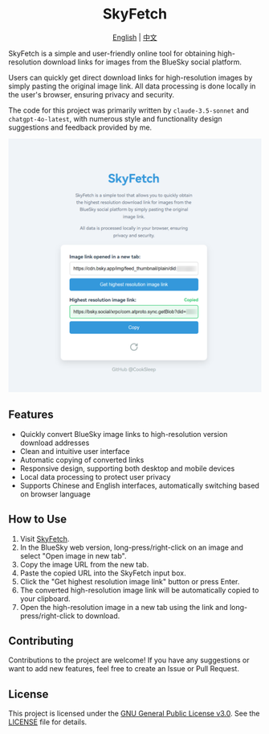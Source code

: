 <h1 align="center">SkyFetch</h1>

<p align="center">
  <a href="README.md">English</a> | <a href="README_zh.md">中文</a>
</p>

SkyFetch is a simple and user-friendly online tool for obtaining high-resolution download links for images from the BlueSky social platform.

Users can quickly get direct download links for high-resolution images by simply pasting the original image link. All data processing is done locally in the user's browser, ensuring privacy and security.

The code for this project was primarily written by `claude-3.5-sonnet` and `chatgpt-4o-latest`, with numerous style and functionality design suggestions and feedback provided by me.

![Usage Example](usage_example.png)

## Features

- Quickly convert BlueSky image links to high-resolution version download addresses
- Clean and intuitive user interface
- Automatic copying of converted links
- Responsive design, supporting both desktop and mobile devices
- Local data processing to protect user privacy
- Supports Chinese and English interfaces, automatically switching based on browser language

## How to Use

1. Visit [SkyFetch](https://cooksleep.github.io/skyfetch/).
2. In the BlueSky web version, long-press/right-click on an image and select "Open image in new tab".
3. Copy the image URL from the new tab.
4. Paste the copied URL into the SkyFetch input box.
5. Click the "Get highest resolution image link" button or press Enter.
6. The converted high-resolution image link will be automatically copied to your clipboard.
7. Open the high-resolution image in a new tab using the link and long-press/right-click to download.

## Contributing

Contributions to the project are welcome! If you have any suggestions or want to add new features, feel free to create an Issue or Pull Request.

## License

This project is licensed under the [GNU General Public License v3.0](https://www.gnu.org/licenses/gpl-3.0.html). See the [LICENSE](LICENSE) file for details.